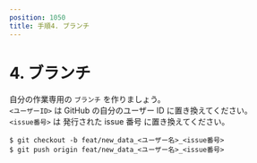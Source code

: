 ```yaml
---
position: 1050
title: 手順4. ブランチ
---
```


# 4. ブランチ

自分の作業専用の `ブランチ` を作りましょう。  
`<ユーザーID>` は GitHub の自分のユーザー ID に置き換えてください。  
`<issue番号>` は 発行された issue 番号 に置き換えてください。

```
$ git checkout -b feat/new_data_<ユーザー名>_<issue番号>
$ git push origin feat/new_data_<ユーザー名>_<issue番号>
```
